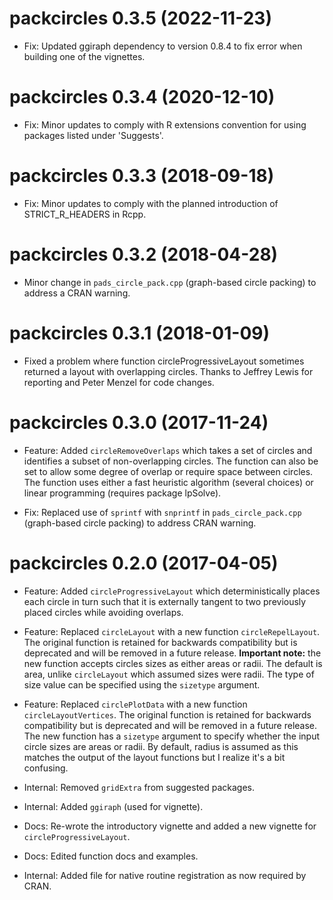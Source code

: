 # packcircles 0.3.5 (2022-11-23)

* Fix: Updated ggiraph dependency to version 0.8.4 to fix error when building
  one of the vignettes.

# packcircles 0.3.4 (2020-12-10)

* Fix: Minor updates to comply with R extensions convention for using packages 
  listed under 'Suggests'.

# packcircles 0.3.3 (2018-09-18)

* Fix: Minor updates to comply with the planned introduction of 
  STRICT_R_HEADERS in Rcpp.

# packcircles 0.3.2 (2018-04-28)

* Minor change in `pads_circle_pack.cpp` (graph-based circle packing) 
  to address a CRAN warning.

# packcircles 0.3.1 (2018-01-09)

* Fixed a problem where function circleProgressiveLayout sometimes returned
  a layout with overlapping circles. Thanks to Jeffrey Lewis for reporting
  and Peter Menzel for code changes.

# packcircles 0.3.0 (2017-11-24)

* Feature: Added `circleRemoveOverlaps` which takes a set of circles and
  identifies a subset of non-overlapping circles. The function can also be set
  to allow some degree of overlap or require space between circles. The
  function uses either a fast heuristic algorithm (several choices) or linear
  programming (requires package lpSolve).
  
* Fix: Replaced use of `sprintf` with `snprintf` in `pads_circle_pack.cpp`
  (graph-based circle packing) to address CRAN warning.

# packcircles 0.2.0 (2017-04-05)

* Feature: Added `circleProgressiveLayout` which deterministically places each
  circle in turn such that it is externally tangent to two previously placed 
  circles while avoiding overlaps.

* Feature: Replaced `circleLayout` with a new function `circleRepelLayout`. 
  The original function is retained for backwards compatibility but is 
  deprecated and will be removed in a future release.
  __Important note:__ the new function accepts circles sizes as either areas or 
  radii. The default is area, unlike `circleLayout` which assumed sizes were 
  radii. The type of size value can be specified using the `sizetype` argument.
  
* Feature: Replaced `circlePlotData` with a new function `circleLayoutVertices`.
  The original function is retained for backwards compatibility but is 
  deprecated and will be removed in a future release. The new function has a 
  `sizetype` argument to specify whether the input circle sizes are areas or 
  radii. By default, radius is assumed as this matches the output of the layout
  functions but I realize it's a bit confusing.

* Internal: Removed `gridExtra` from suggested packages. 

* Internal: Added `ggiraph` (used for vignette).

* Docs: Re-wrote the introductory vignette and added a new vignette for 
  `circleProgressiveLayout`.

* Docs: Edited function docs and examples.

* Internal: Added file for native routine registration as now required by CRAN.
